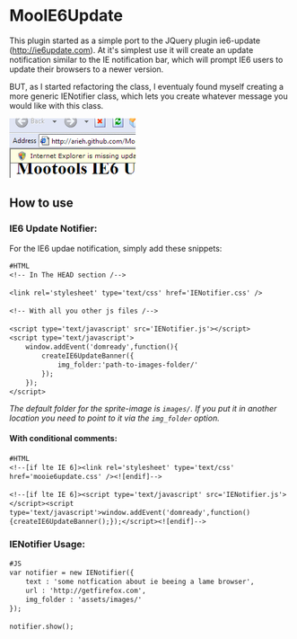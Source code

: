 MooIE6Update
============
This plugin started as a simple port to the JQuery plugin ie6-update (http://ie6update.com). At it's simplest use it will create an update notification similar to the IE notification bar, which will prompt IE6 users to update their browsers to a newer version.

BUT, as I started refactoring the class, I eventualy found myself creating a more generic IENotifier class, which lets you create whatever message you would like with this class.

![Screenshot](http://github.com/arieh/MooIE6Update/raw/master/screenshot.png)


How to use
-----------

### IE6 Update Notifier:

For the IE6 updae notification, simply add these snippets:

	#HTML
	<!-- In The HEAD section /--> 

	<link rel='stylesheet' type='text/css' href='IENotifier.css' />
	
	<!-- With all you other js files /-->

	<script type='text/javascript' src='IENotifier.js'></script>
	<script type='text/javascript'>
		window.addEvent('domready',function(){
			createIE6UpdateBanner({
				img_folder:'path-to-images-folder/' 
			});
		});
	</script>

_The default folder for the sprite-image is `images/`. If you put it in another location you need to point to it via the `img_folder` option._


#### With conditional comments:

	#HTML
	<!--[if lte IE 6]><link rel='stylesheet' type='text/css' href='mooie6update.css' /><![endif]-->
	
	<!--[if lte IE 6]><script type='text/javascript' src='IENotifier.js'></script><script type='text/javascript'>window.addEvent('domready',function(){createIE6UpdateBanner();});</script><![endif]-->
	
### IENotifier Usage:

	#JS
	var notifier = new IENotifier({
		text : 'some notfication about ie beeing a lame browser',
		url : 'http://getfirefox.com',
		img_folder : 'assets/images/'
	});
	
	notifier.show();